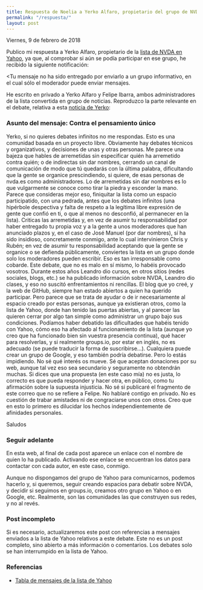 ```yaml
---
title: Respuesta de Noelia a Yerko Alfaro, propietario del grupo de NVDA en Yahoo
permalink: "/respuesta/"
layout: post
---
```


<footer>Viernes, 9 de febrero de 2018</footer>

Publico mi respuesta a Yerko Alfaro, propietario de la [lista de NVDA en Yahoo](https://es.groups.yahoo.com/neo/groups/nvdaespanol/info), ya que, al comprobar si aún se podía participar en ese grupo, he recibido la siguiente notificación:

<Tu mensaje no ha sido entregado por enviarlo a un grupo informativo,
en el cual sólo el moderador puede enviar mensajes. 

He escrito en privado a Yerko Alfaro y Felipe Ibarra, ambos administradores de la lista convertida en grupo de noticias. Reproduzco la parte relevante en el debate, relativa a esta [noticia de Yerko](https://es.groups.yahoo.com/neo/groups/nvdaespanol/conversations/topics/30603;_ylc=X3oDMTM3NmduY2djBF9TAzk3NDkwNDYzBGdycElkAzU1MTg2NzQxBGdycHNwSWQDMTY2MDM5NjA5NQRtc2dJZAMzMDYwMwRzZWMDZnRyBHNsawN2dHBjBHN0aW1lAzE1MTgxMzM5MDAEdHBjSWQDMzA2MDM-):

### Asunto del mensaje: Contra el pensamiento único ###

Yerko, si no quieres debates infinitos no me respondas. Esto es una comunidad basada en un proyecto libre. Obviamente hay debates técnicos y organizativos, y decisiones de unas y otras personas. Me parece una bajeza que hables de arremetidas sin especificar quién ha arremetido contra quién; o de indirectas sin dar nombres, cerrando un canal de comunicación de modo que tú quedarás con la última palabra, dificultando que la gente se organice prescindiendo, si quiere, de esas personas de nvda.es como administradores. 
Lo de arremetidas sin dar nombres es lo que vulgarmente se conoce como tirar la piedra y esconder la mano. Parece que consideras mejor eso, finiquitar la lista como un espacio participatido, con una pedrada, antes que los debates infinitos (una hipérbole despectiva y falta de respeto a la legítima libre expresión de gente que confió en ti, o que al menos no desconfió, al permanecer en la lista). 
Criticas las arremetidas y, en vez de asumir tu responsabilidad por haber entregado tu propia voz y a la gente a unos moderadores que han anunciado plazos y, en el caso de José Manuel (por dar nombres), sí ha sido insidioso, concretamente conmigo, ante lo cual intervinieron Chris y Rubén; en vez de asumir tu responsabilidad aceptando que la gente se organice o se defienda públicamente, conviertes la lista en un grupo donde solo los moderadores pueden escribir. Eso es tan irresponsable como cobarde. 
Este debate, que no es malo en sí mismo, lo habéis provocado vosotros. Durante estos años Leandro dio cursos, en otros sitios (redes sociales, blogs, etc.) se ha publicado información sobre NVDA, Leandro dio clases, y eso no suscitó enfrentamientos ni rencillas. 
El blog que yo creé, y la web de GitHub, siempre han estado abiertos a quien ha querido participar. Pero parece que se trata de ayudar o de ir necesariamente al espacio creado por estas personas, aunque ya existieran otros, como la lista de Yahoo, donde han tenido las puertas abiertas, y al parecer las quieren cerrar por algo tan simple como administrar un grupo bajo sus condiciones. 
Podíamos haber debatido las dificultades que habéis tenido con Yahoo, cómo eso ha afectado al funcionamiento de la lista (aunque yo creo que ha funcionado bien sin vuestra presencia continua), qué hacer para resolverlas, y si realmente groups.io, por estar en inglés, no es adecuado (se puede traducir la forma de suscribirse...). Cualquiera puede crear un grupo de Google, y eso también podría debatirse. 
Pero lo estás impidiendo. No sé qué interés os mueve. Sé que aceptan donaciones por su web, aunque tal vez eso sea secundario y seguramente no obtendrán muchas. 
Si dices que una propuesta (en este caso mía) no es justa, lo correcto es que pueda responder y hacer otra, en público, como tu afirmación sobre la supuesta injusticia. 
No sé si publicaré el fragmento de este correo que no se refiere a Felipe. 
No hablaré contigo en privado. No es cuestión de trabar amistades ni de congraciarse unos con otros. Creo que en esto lo primero es dilucidar los hechos independientemente de afinidades personales. 

Saludos 

### Seguir adelante ###

En esta web, al final de cada post aparece un enlace con el nombre de quien lo ha publicado. Activando ese enlace se encuentran los datos para contactar con cada autor, en este caso, conmigo.

Aunque no dispongamos del grupo de Yahoo para comunicarnos, podemos hacerlo y, si queremos, seguir creando espacios para debatir sobre NVDA, y decidir si seguimos en groups.io, creamos otro grupo en Yahoo o en Google, etc.
Realmente, son las comunidades las que construyen sus redes, y no al revés.

### Post incompleto ###

Si es necesario, actualizaremos este post con referencias a mensajes enviados a la lista de Yahoo relativos a este debate. Este no es un post completo, sino abierto a más información o comentarios. Los debates solo se han interrumpido en la lista de Yahoo.

### Referencias ###

- [Tabla de mensajes de la lista de Yahoo](https://es.groups.yahoo.com/neo/groups/nvdaespanol/conversations/messages#yg-msg-list)

